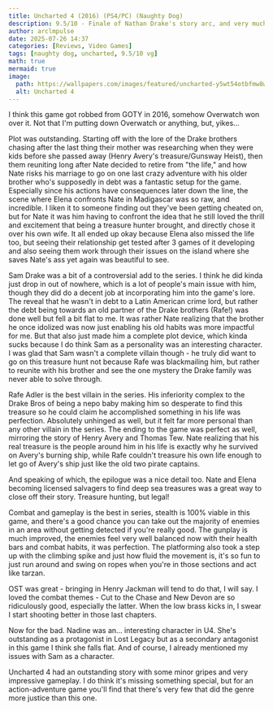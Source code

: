 ```yaml
---
title: Uncharted 4 (2016) (PS4/PC) (Naughty Dog)
description: 9.5/10 - Finale of Nathan Drake's story arc, and very much the best game in the series.
author: arclmpulse
date: 2025-07-26 14:37
categories: [Reviews, Video Games]
tags: [naughty dog, uncharted, 9.5/10 vg]
math: true
mermaid: true
image:
  path: https://wallpapers.com/images/featured/uncharted-y5wt54otbfmw8wxy.jpg
  alt: Uncharted 4
---
```


I think this game got robbed from GOTY in 2016, somehow Overwatch won over it. Not that I'm putting down Overwatch or anything, but, yikes...

Plot was outstanding. Starting off with the lore of the Drake brothers chasing after the last thing their mother was researching when they were kids before she passed away (Henry Avery's treasure/Gunsway Heist), then them reuniting long after Nate decided to retire from "the life," and how Nate risks his marriage to go on one last crazy adventure with his older brother who's supposedly in debt was a fantastic setup for the game. Especially since his actions have consequences later down the line, the scene where Elena confronts Nate in Madigascar was so raw, and incredible. I liken it to someone finding out they've been getting cheated on, but for Nate it was him having to confront the idea that he still loved the thrill and excitement that being a treasure hunter brought, and directly chose it over his own wife. It all ended up okay because Elena also missed the life too, but seeing their relationship get tested after 3 games of it developing and also seeing them work through their issues on the island where she saves Nate's ass yet again was beautiful to see.

Sam Drake was a bit of a controversial add to the series. I think he did kinda just drop in out of nowhere, which is a lot of people's main issue with him, though they did do a decent job at incorporating him into the game's lore. The reveal that he wasn't in debt to a Latin American crime lord, but rather the debt being towards an old partner of the Drake brothers (Rafe!) was done well but fell a bit flat to me. It was rather Nate realizing that the brother he once idolized was now just enabling his old habits was more impactful for me. But that also just made him a complete plot device, which kinda sucks because I do think Sam as a personality was an interesting character. I was glad that Sam wasn't a complete villain though - he truly did want to go on this treasure hunt not because Rafe was blackmailing him, but rather to reunite with his brother and see the one mystery the Drake family was never able to solve through.

Rafe Adler is the best villain in the series. His inferiority complex to the Drake Bros of being a nepo baby making him so desperate to find this treasure so he could claim he accomplished something in his life was perfection. Absolutely unhinged as well, but it felt far more personal than any other villain in the series. The ending to the game was perfect as well, mirroring the story of Henry Avery and Thomas Tew. Nate realizing that his real treasure is the people around him in his life is exactly why he survived on Avery's burning ship, while Rafe couldn't treasure his own life enough to let go of Avery's ship just like the old two pirate captains.

And speaking of which, the epilogue was a nice detail too. Nate and Elena becoming licensed salvagers to find deep sea treasures was a great way to close off their story. Treasure hunting, but legal!

Combat and gameplay is the best in series, stealth is 100% viable in this game, and there's a good chance you can take out the majority of enemies in an area without getting detected if you're really good. The gunplay is much improved, the enemies feel very well balanced now with their health bars and combat habits, it was perfection. The platforming also took a step up with the climbing spike and just how fluid the movement is, it's so fun to just run around and swing on ropes when you're in those sections and act like tarzan.

OST was great - bringing in Henry Jackman will tend to do that, I will say. I loved the combat themes - Cut to the Chase and New Devon are so ridiculously good, especially the latter. When the low brass kicks in, I swear I start shooting better in those last chapters.

Now for the bad. Nadine was an... interesting character in U4. She's outstanding as a protagonist in Lost Legacy but as a secondary antagonist in this game I think she falls flat. And of course, I already mentioned my issues with Sam as a character.

Uncharted 4 had an outstanding story with some minor gripes and very impressive gameplay. I do think it's missing something special, but for an action-adventure game you'll find that there's very few that did the genre more justice than this one.
